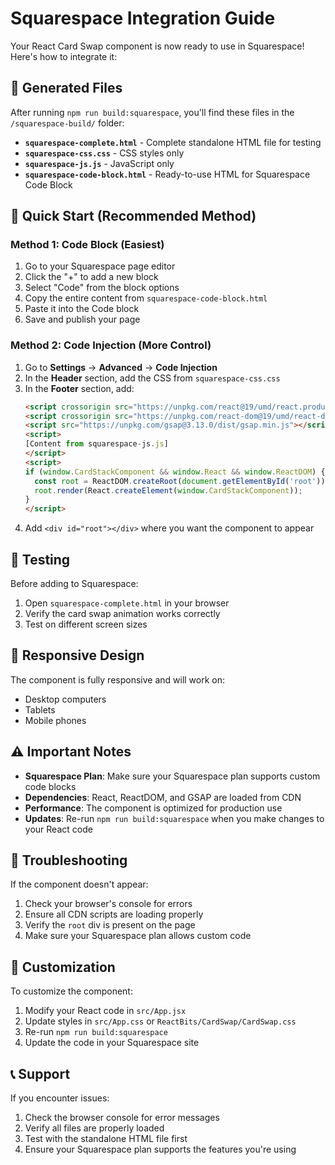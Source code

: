 # Squarespace Integration Guide

Your React Card Swap component is now ready to use in Squarespace! Here's how to integrate it:

## 📁 Generated Files

After running `npm run build:squarespace`, you'll find these files in the `/squarespace-build/` folder:

- **`squarespace-complete.html`** - Complete standalone HTML file for testing
- **`squarespace-css.css`** - CSS styles only
- **`squarespace-js.js`** - JavaScript only
- **`squarespace-code-block.html`** - Ready-to-use HTML for Squarespace Code Block

## 🚀 Quick Start (Recommended Method)

### Method 1: Code Block (Easiest)
1. Go to your Squarespace page editor
2. Click the "+" to add a new block
3. Select "Code" from the block options
4. Copy the entire content from `squarespace-code-block.html`
5. Paste it into the Code block
6. Save and publish your page

### Method 2: Code Injection (More Control)
1. Go to **Settings** → **Advanced** → **Code Injection**
2. In the **Header** section, add the CSS from `squarespace-css.css`
3. In the **Footer** section, add:
   ```html
   <script crossorigin src="https://unpkg.com/react@19/umd/react.production.min.js"></script>
   <script crossorigin src="https://unpkg.com/react-dom@19/umd/react-dom.production.min.js"></script>
   <script src="https://unpkg.com/gsap@3.13.0/dist/gsap.min.js"></script>
   <script>
   [Content from squarespace-js.js]
   </script>
   <script>
   if (window.CardStackComponent && window.React && window.ReactDOM) {
     const root = ReactDOM.createRoot(document.getElementById('root'));
     root.render(React.createElement(window.CardStackComponent));
   }
   </script>
   ```
4. Add `<div id="root"></div>` where you want the component to appear

## 🧪 Testing

Before adding to Squarespace:
1. Open `squarespace-complete.html` in your browser
2. Verify the card swap animation works correctly
3. Test on different screen sizes

## 📱 Responsive Design

The component is fully responsive and will work on:
- Desktop computers
- Tablets
- Mobile phones

## ⚠️ Important Notes

- **Squarespace Plan**: Make sure your Squarespace plan supports custom code blocks
- **Dependencies**: React, ReactDOM, and GSAP are loaded from CDN
- **Performance**: The component is optimized for production use
- **Updates**: Re-run `npm run build:squarespace` when you make changes to your React code

## 🔧 Troubleshooting

If the component doesn't appear:
1. Check your browser's console for errors
2. Ensure all CDN scripts are loading properly
3. Verify the `root` div is present on the page
4. Make sure your Squarespace plan allows custom code

## 🎨 Customization

To customize the component:
1. Modify your React code in `src/App.jsx`
2. Update styles in `src/App.css` or `ReactBits/CardSwap/CardSwap.css`
3. Re-run `npm run build:squarespace`
4. Update the code in your Squarespace site

## 📞 Support

If you encounter issues:
1. Check the browser console for error messages
2. Verify all files are properly loaded
3. Test with the standalone HTML file first
4. Ensure your Squarespace plan supports the features you're using